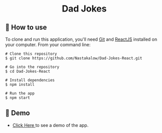 <h1 align="center">Dad Jokes</h1>

## :book: How to use

To clone and run this application, you'll need [Git](https://git-scm.com/downloads) and [ReactJS](https://reactjs.org/docs/getting-started.html) installed on your computer. From your command line:

```
# Clone this repository
$ git clone https://github.com/Nastakalow/Dad-Jokes-React.git

# Go into the repository
$ cd Dad-Jokes-React

# Install dependencies
$ npm install

# Run the app
$ npm start
```

## :link: Demo

- <a target="_blank" href="https://dad-jokes-react-app-deploy.netlify.app/"> Click Here </a> to see a demo of the app.

